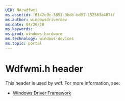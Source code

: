 ```yaml
---
UID: NA:wdfwmi
ms.assetid: f6142e9e-3851-3bdb-bd51-152563a407ff
ms.author: windowsdriverdev
ms.date: 04/20/18
ms.keywords: 
ms.prod: windows-hardware
ms.technology: windows-devices
ms.topic: portal
---
```


# Wdfwmi.h header





This header is used by wdf. For more information, see:

- [Windows Driver Framework](../_wdf/index.md)

